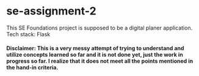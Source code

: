 # se-assignment-2
This SE Foundations project is supposed to be a digital planer application. 
Tech stack: Flask

#### Disclaimer: This is a very messy attempt of trying to understand and utilize concepts learned so far and it is not done yet, just the work in progress so far. I realize that it does not meet all the points mentioned in the hand-in criteria.
